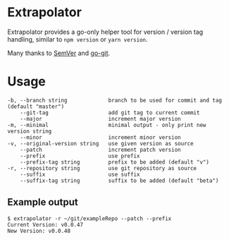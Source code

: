 # Extrapolator
Extrapolator provides a go-only helper tool for version / version tag handling, similar to `npm version` or `yarn version`. 

Many thanks to [SemVer](github.com/Masterminds/semver) and [go-git](github.com/src-d/go-git). 

# Usage

    -b, --branch string             branch to be used for commit and tag (default "master")
        --git-tag                   add git tag to current commit
        --major                     increment major version
    -m, --minimal                   minimal output - only print new version string
        --minor                     increment minor version
    -v, --original-version string   use given version as source
        --patch                     increment patch version
        --prefix                    use prefix
        --prefix-tag string         prefix to be added (default "v")
    -r, --repository string         use git repository as source
        --suffix                    use suffix
        --suffix-tag string         suffix to be added (default "beta")

## Example output
    $ extrapolator -r ~/git/exampleRepo --patch --prefix                   
    Current Version: v0.0.47
    New Version: v0.0.48
